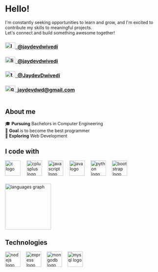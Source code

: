 <br>

# Hello!

I'm constantly seeking opportunities to learn and grow, and I'm excited to contribute my skills to meaningful projects.<br>
Let's connect and build something awesome together!

### <a href="https://leetcode.com/u/jaydevdwivedi/" target="_blank"><img src="https://raw.githubusercontent.com/rahuldkjain/github-profile-readme-generator/master/src/images/icons/Social/leet-code.svg" height="20" width="33" alt="leetcode">&nbsp; @jaydevdwivedi</a>

### <a href="https://www.linkedin.com/in/jaydevdwivedi/" target="_blank"><img src="https://raw.githubusercontent.com/maurodesouza/profile-readme-generator/master/src/assets/icons/social/linkedin/default.svg" width="33" height="20" alt="linkedin"/>&nbsp; @jaydevdwivedi</a>

### <a href="https://x.com/JaydevDwivedi" target="_blank"><img src="https://raw.githubusercontent.com/maurodesouza/profile-readme-generator/master/src/assets/icons/social/twitter/default.svg" width="33" height="20" alt="twitter"/>&nbsp; @JaydevDwivedi</a>

### <a href="mailto://jaydevdwd@gmail.com" target="_blank"><img src="https://raw.githubusercontent.com/maurodesouza/profile-readme-generator/master/src/assets/icons/social/gmail/default.svg" width="33" height="20" alt="gmail"/>&nbsp; jaydevdwd@gmail.com</a><br><br>

## About me

🎓 **Pursuing** Bachelors in Computer Engineering <br>
🎯 **Goal** is to become the best programmer <br>
📒 **Exploring** Web Development

## I code with

<div align="left">
  <img src="https://skillicons.dev/icons?i=c" height="50" alt="c logo"  />
  <img width="12" />
  <img src="https://skillicons.dev/icons?i=cpp" height="50" alt="cplusplus logo"  />
  <img width="12" />
  <img src="https://skillicons.dev/icons?i=js" height="50" alt="javascript logo"  />
  <img width="12" />
  <img src="https://skillicons.dev/icons?i=java" height="50" alt="java logo"  />
  <img width="12" />
  <img src="https://cdn.jsdelivr.net/gh/devicons/devicon/icons/python/python-original.svg" height="50" alt="python logo"  />
  <img width="12" />
  <img src="https://skillicons.dev/icons?i=bootstrap" height="50" alt="bootstrap logo"  />
</div>

###

<div align="left">
  <img src="https://github-readme-stats.vercel.app/api/top-langs?username=jaydev-dwivedi&locale=en&hide_title=true&layout=compact&card_width=320&langs_count=6&theme=dark&hide_border=true&order=2" height="150" alt="languages graph"  />
</div>

###

## Technologies

<div align="left">
  <img src="https://cdn.jsdelivr.net/gh/devicons/devicon/icons/nodejs/nodejs-original.svg" height="50" alt="nodejs logo"  />
  <img width="10" />
  <img src="https://skillicons.dev/icons?i=express" height="50" alt="express logo"  />
  <img width="10" />
  <img src="https://skillicons.dev/icons?i=mongodb" height="50" alt="mongodb logo"  />
  <img width="10" />
  <img src="https://skillicons.dev/icons?i=mysql" height="50" alt="mysql logo"  />
</div>

###
